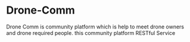 # Drone-Comm
Drone Comm is community platform which is help to meet drone owners and drone required people. this community platform RESTful Service
